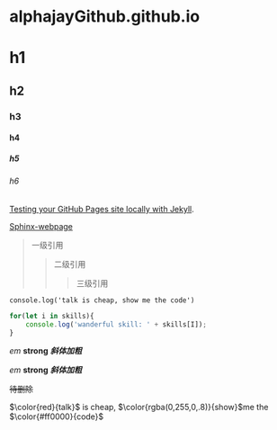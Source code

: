 # alphajayGithub.github.io

# h1
## h2
### h3
#### h4
##### h5
###### h6
[Testing your GitHub Pages site locally with Jekyll](https://help.github.com/en/github/working-with-github-pages/testing-your-github-pages-site-locally-with-jekyll "Jekyll"). 


[Sphinx-webpage](https://alphajayGithub.github.io/sphinx "sphinx")

> 一级引用
>> 二级引用
>>> 三级引用

[1]: http://google.com/ "google"
[2]: http://baidu.com/ "baidu"

` console.log('talk is cheap, show me the code') `


``` javascript
for(let i in skills){
    console.log('wanderful skill: ' + skills[I]);
}
```
*em*
**strong**
***斜体加粗***

_em_
__strong__
___斜体加粗___

~~待删除~~

$\color{red}{talk}$ is cheap, $\color{rgba(0,255,0,.8)}{show}$me the $\color{#ff0000}{code}$

